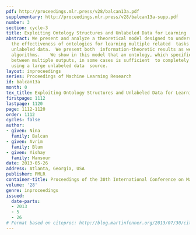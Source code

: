 ```yaml
---
pdf: http://proceedings.mlr.press/v28/balcan13a.pdf
supplementary: http://proceedings.mlr.press/v28/balcan13a-supp.pdf
number: 3
section: cycle-3
title: Exploiting Ontology Structures and Unlabeled Data for Learning
abstract: We present and analyze a theoretical model designed to understand and  explain
  the effectiveness of ontologies for learning multiple related  tasks from primarily
  unlabeled data.  We present both  information-theoretic results as well as efficient
  algorithms.    We show in this model that an ontology, which specifies the  relationships
  between multiple outputs, in some cases is sufficient  to completely learn a classification
  using a large unlabeled data  source.
layout: inproceedings
series: Proceedings of Machine Learning Research
id: balcan13a
month: 0
tex_title: Exploiting Ontology Structures and Unlabeled Data for Learning
firstpage: 1112
lastpage: 1120
page: 1112-1120
order: 1112
cycles: false
author:
- given: Nina
  family: Balcan
- given: Avrim
  family: Blum
- given: Yishay
  family: Mansour
date: 2013-05-26
address: Atlanta, Georgia, USA
publisher: PMLR
container-title: Proceedings of the 30th International Conference on Machine Learning
volume: '28'
genre: inproceedings
issued:
  date-parts:
  - 2013
  - 5
  - 26
# Format based on citeproc: http://blog.martinfenner.org/2013/07/30/citeproc-yaml-for-bibliographies/
---
```


